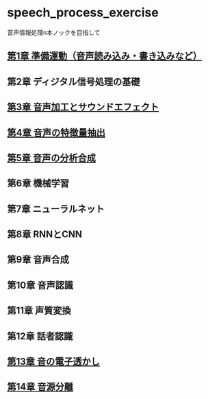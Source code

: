 # speech_process_exercise
音声情報処理n本ノックを目指して

## [第1章 準備運動（音声読み込み・書き込みなど）](https://github.com/tam17aki/speech_process_exercise/tree/master/WarmUp)
## 第2章 ディジタル信号処理の基礎
## [第3章 音声加工とサウンドエフェクト](https://github.com/tam17aki/speech_process_exercise/tree/master/SoundEffect)
## [第4章 音声の特徴量抽出](https://github.com/tam17aki/speech_process_exercise/tree/master/SpeechAnalysis)
## [第5章 音声の分析合成](https://github.com/tam17aki/speech_process_exercise/tree/master/SpeechAnalysisSynthesis)
## 第6章 機械学習
## 第7章 ニューラルネット
## 第8章 RNNとCNN
## 第9章 音声合成
## 第10章 音声認識
## 第11章 声質変換
## 第12章 話者認識
## [第13章 音の電子透かし](https://github.com/tam17aki/speech_process_exercise/tree/master/AudioWatermark)
## [第14章 音源分離](https://github.com/tam17aki/speech_process_exercise/tree/master/AudioSourceSeparation)
